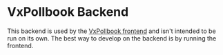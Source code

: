 # VxPollbook Backend

This backend is used by the [VxPollbook frontend](../frontend) and isn't
intended to be run on its own. The best way to develop on the backend is by
running the frontend.
